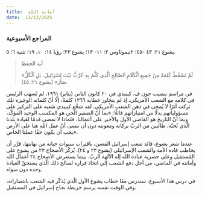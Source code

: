 ```yaml
---
title:  أمانة الله
date:  13/12/2025
---
```


### المراجع الأسبوعية
يشوع ٢١: ٤٣ -٤٥؛ ٢تيموثاوس ٢: ١١- ١٣؛ يشوع ٢٣؛ رؤيا ١٤: ١٠، ١٩؛ تثنية ٦: ٥.

> <p>آية الحفظ</p>
> «لَمْ تَسْقُطْ كَلِمَةٌ مِنْ جَمِيعِ ٱلْكَلَامِ ٱلصَّالِحِ ٱلَّذِي كَلَّمَ بِهِ ٱلرَّبُّ بَيْتَ إِسْرَائِيلَ، بَلِ ٱلْكُلُّ صَارَ» (يشوع ٢١: ٤٥).

في مراسم تنصيب جون ف. كينيدي في ٢٠ كانون الثاني (يناير) ١٩٦١، لم يُسهب الرئيس في كلامه مع الشعب الأمريكي، إذ لم يتجاوز خطابه ١٣٦٦ كلمةً، إلّا أنّ كلماته الوجيزة تلك تركت أثرًا لا يُمحى في ذهن الشعب الأمريكي. لقد شجَّع كينيدي شعبه على التركيز على مسؤولياتهم بدلًا من امتيازاتهم قائلًا: «بما أنّ الضمير الحي هو المكسب الوحيد المؤكّد، وبما أنّ التاريخ هو القاضي الأول والأخير على أعمالنا، فلماذا لا نمضي قدمًا لقيادة بلدنا الّذي نُحبّه، طالبين من الربّ بركاته ومعونته دون أن ننسى أنّ عمل الله هنا على الأرض يجب أن يكون حقًا عملنا الخاص».

عندما شعر يشوع، قائد شعب إسرائيل المسن، باقتراب سنوات حياته من نهايتها، قرَّر أن يخاطب قادة الأمة والشعب الإسرائيلي (يشوع ٢٣ و ٢٤). يُركّز الأصحاح ٢٣ من يشوع على المُستقبل وعلى حصرية عبادة الله إله الآلهة الربّ. بينما يستعرض الأصحاح ٢٤ أعمال الله وأمانته في الماضي، من أجل دفع الشعب إلى اتخاذ قراره لصالح ذلك الّذي يستحقّ العبادة وحده دون سواه.

في درس هذا الأسبوع، سندرس معًا خطاب يشوع الأول الّذي يُذكّر فيه الشعب بانتصاراته، وفي الوقت نفسه يرسم خريطة نجاح إسرائيل في المستقبل.